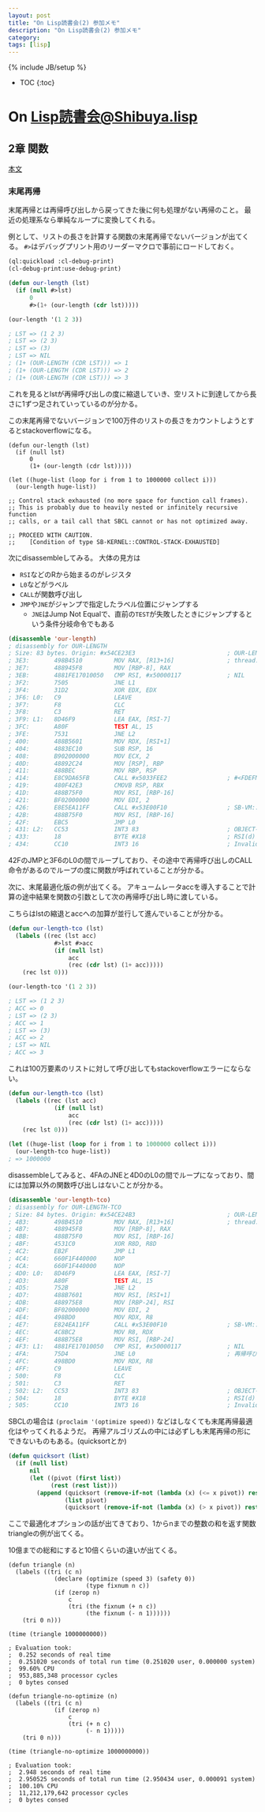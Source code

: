 ```yaml
---
layout: post
title: "On Lisp読書会(2) 参加メモ"
description: "On Lisp読書会(2) 参加メモ"
category: 
tags: [lisp]
---
```

{% include JB/setup %}

* TOC
{:toc}

# On Lisp読書会@Shibuya.lisp

## 2章 関数

[本文](https://www.asahi-net.or.jp/~kc7k-nd/onlispjhtml/functions.html)

### 末尾再帰

末尾再帰とは再帰呼び出しから戻ってきた後に何も処理がない再帰のこと。
最近の処理系なら単純なループに変換してくれる。

例として、リストの長さを計算する関数の末尾再帰でないバージョンが出てくる。
`#>`はデバッグプリント用のリーダーマクロで事前にロードしておく。

```lisp
(ql:quickload :cl-debug-print)
(cl-debug-print:use-debug-print)

(defun our-length (lst)
  (if (null #>lst)
      0
      #>(1+ (our-length (cdr lst)))))

(our-length '(1 2 3))

; LST => (1 2 3)
; LST => (2 3)
; LST => (3)
; LST => NIL
; (1+ (OUR-LENGTH (CDR LST))) => 1
; (1+ (OUR-LENGTH (CDR LST))) => 2
; (1+ (OUR-LENGTH (CDR LST))) => 3
```

これを見るとlstが再帰呼び出しの度に縮退していき、空リストに到達してから長さに1ずつ足されていっているのが分かる。

この末尾再帰でないバージョンで100万件のリストの長さをカウントしようとするとstackoverflowになる。

```
(defun our-length (lst)
  (if (null lst)
      0
      (1+ (our-length (cdr lst)))))

(let ((huge-list (loop for i from 1 to 1000000 collect i)))
  (our-length huge-list))

;; Control stack exhausted (no more space for function call frames).
;; This is probably due to heavily nested or infinitely recursive function
;; calls, or a tail call that SBCL cannot or has not optimized away.

;; PROCEED WITH CAUTION.
;;    [Condition of type SB-KERNEL::CONTROL-STACK-EXHAUSTED]
```

次にdisassembleしてみる。
大体の見方は

- `RSI`などのRから始まるのがレジスタ
- `L0`などがラベル
- `CALL`が関数呼び出し
- `JMP`や`JNE`がジャンプで指定したラベル位置にジャンプする
  - `JNE`はJump Not Equalで、直前の`TEST`が失敗したときにジャンプするという条件分岐命令でもある

```lisp
(disassemble 'our-length)
; disassembly for OUR-LENGTH
; Size: 83 bytes. Origin: #x54CE23E3                          ; OUR-LENGTH
; 3E3:       498B4510         MOV RAX, [R13+16]               ; thread.binding-stack-pointer
; 3E7:       488945F8         MOV [RBP-8], RAX
; 3EB:       4881FE17010050   CMP RSI, #x50000117             ; NIL
; 3F2:       7505             JNE L1
; 3F4:       31D2             XOR EDX, EDX
; 3F6: L0:   C9               LEAVE
; 3F7:       F8               CLC
; 3F8:       C3               RET
; 3F9: L1:   8D46F9           LEA EAX, [RSI-7]
; 3FC:       A80F             TEST AL, 15
; 3FE:       7531             JNE L2
; 400:       488B5601         MOV RDX, [RSI+1]
; 404:       4883EC10         SUB RSP, 16
; 408:       B902000000       MOV ECX, 2
; 40D:       48892C24         MOV [RSP], RBP
; 411:       488BEC           MOV RBP, RSP
; 414:       E8C9DA65FB       CALL #x5033FEE2                 ; #<FDEFN OUR-LENGTH> <= 再帰呼び出し
; 419:       480F42E3         CMOVB RSP, RBX
; 41D:       488B75F0         MOV RSI, [RBP-16]
; 421:       BF02000000       MOV EDI, 2
; 426:       E8E5EA11FF       CALL #x53E00F10                 ; SB-VM::GENERIC-+
; 42B:       488B75F0         MOV RSI, [RBP-16]
; 42F:       EBC5             JMP L0
; 431: L2:   CC53             INT3 83                         ; OBJECT-NOT-LIST-ERROR
; 433:       18               BYTE #X18                       ; RSI(d)
; 434:       CC10             INT3 16                         ; Invalid argument count trap
```

42FのJMPと3F6のL0の間でループしており、その途中で再帰呼び出しのCALL命令があるのでループの度に関数が呼ばれていることが分かる。


次に、末尾最適化版の例が出てくる。
アキュームレータaccを導入することで計算の途中結果を関数の引数として次の再帰呼び出し時に渡している。

こちらはlstの縮退とaccへの加算が並行して進んでいることが分かる。

```lisp
(defun our-length-tco (lst)
  (labels ((rec (lst acc)
             #>lst #>acc
             (if (null lst)
                 acc
                 (rec (cdr lst) (1+ acc)))))
    (rec lst 0)))

(our-length-tco '(1 2 3))

; LST => (1 2 3)
; ACC => 0
; LST => (2 3)
; ACC => 1
; LST => (3)
; ACC => 2
; LST => NIL
; ACC => 3
```

これは100万要素のリストに対して呼び出してもstackoverflowエラーにならない。

```lisp
(defun our-length-tco (lst)
  (labels ((rec (lst acc)
             (if (null lst)
                 acc
                 (rec (cdr lst) (1+ acc)))))
    (rec lst 0)))

(let ((huge-list (loop for i from 1 to 1000000 collect i)))
  (our-length-tco huge-list))
; => 1000000
```

disassembleしてみると、4FAのJNEと4D0のL0の間でループになっており、間には加算以外の関数呼び出しはないことが分かる。

```lisp
(disassemble 'our-length-tco)
; disassembly for OUR-LENGTH-TCO
; Size: 84 bytes. Origin: #x54CE24B3                          ; OUR-LENGTH-TCO
; 4B3:       498B4510         MOV RAX, [R13+16]               ; thread.binding-stack-pointer
; 4B7:       488945F8         MOV [RBP-8], RAX
; 4BB:       488B75F0         MOV RSI, [RBP-16]
; 4BF:       4531C0           XOR R8D, R8D
; 4C2:       EB2F             JMP L1
; 4C4:       660F1F440000     NOP
; 4CA:       660F1F440000     NOP
; 4D0: L0:   8D46F9           LEA EAX, [RSI-7]
; 4D3:       A80F             TEST AL, 15
; 4D5:       752B             JNE L2
; 4D7:       488B7601         MOV RSI, [RSI+1]
; 4DB:       488975E8         MOV [RBP-24], RSI
; 4DF:       BF02000000       MOV EDI, 2
; 4E4:       498BD0           MOV RDX, R8
; 4E7:       E824EA11FF       CALL #x53E00F10                 ; SB-VM::GENERIC-+
; 4EC:       4C8BC2           MOV R8, RDX
; 4EF:       488B75E8         MOV RSI, [RBP-24]
; 4F3: L1:   4881FE17010050   CMP RSI, #x50000117             ; NIL
; 4FA:       75D4             JNE L0                          ; 再帰呼び出しがなく、L0へのジャンプ(ループになっている)
; 4FC:       498BD0           MOV RDX, R8
; 4FF:       C9               LEAVE
; 500:       F8               CLC
; 501:       C3               RET
; 502: L2:   CC53             INT3 83                         ; OBJECT-NOT-LIST-ERROR
; 504:       18               BYTE #X18                       ; RSI(d)
; 505:       CC10             INT3 16                         ; Invalid argument count trap
```

SBCLの場合は `(proclaim '(optimize speed))` などはしなくても末尾再帰最適化はやってくれるようだ。
再帰アルゴリズムの中には必ずしも末尾再帰の形にできないものもある。(quicksortとか)

```lisp
(defun quicksort (list)
  (if (null list)
      nil
      (let ((pivot (first list))
            (rest (rest list)))
        (append (quicksort (remove-if-not (lambda (x) (<= x pivot)) rest))
                (list pivot)
                (quicksort (remove-if-not (lambda (x) (> x pivot)) rest))))))
```

ここで最適化オプションの話が出てきており、1からnまでの整数の和を返す関数triangleの例が出てくる。

10億までの総和にすると10倍くらいの違いが出てくる。

```
(defun triangle (n)
  (labels ((tri (c n)
             (declare (optimize (speed 3) (safety 0))
                      (type fixnum n c))
             (if (zerop n)
                 c
                 (tri (the fixnum (+ n c))
                      (the fixnum (- n 1))))))
    (tri 0 n)))

(time (triangle 1000000000))

; Evaluation took:
;  0.252 seconds of real time
;  0.251020 seconds of total run time (0.251020 user, 0.000000 system)
;  99.60% CPU
;  953,885,348 processor cycles
;  0 bytes consed

(defun triangle-no-optimize (n)
  (labels ((tri (c n)
             (if (zerop n)
                 c
                 (tri (+ n c)
                      (- n 1)))))
    (tri 0 n)))

(time (triangle-no-optimize 1000000000))

; Evaluation took:
;  2.948 seconds of real time
;  2.950525 seconds of total run time (2.950434 user, 0.000091 system)
;  100.10% CPU
;  11,212,179,642 processor cycles
;  0 bytes consed
```

